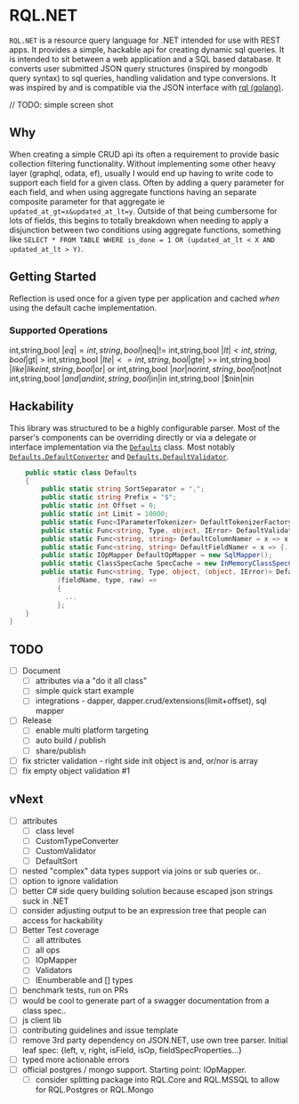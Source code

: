 # RQL.NET

`RQL.NET` is a resource query language for .NET intended for use with REST apps. It provides a simple, hackable api for creating dynamic sql queries. It is intended to sit between a web application and a SQL based database. It converts user submitted JSON query structures (inspired by mongodb query syntax) to sql queries, handling validation and type conversions. It was inspired by and is compatible via the JSON interface with [rql (golang)](https://github.com/a8m/rql).

// TODO: simple screen shot

## Why

When creating a simple CRUD api its often a requirement to provide basic collection filtering functionality. Without implementing some other heavy layer (graphql, odata, ef), usually I would end up having to write code to support each field for a given class. Often by adding a query parameter for each field, and when using aggregate functions having an separate composite parameter for that aggregate ie `updated_at_gt=x&updated_at_lt=y`. Outside of that being cumbersome for lots of fields, this begins to totally breakdown when needing to apply a disjunction between two conditions using aggregate functions, something like `SELECT * FROM TABLE WHERE is_done = 1 OR (updated_at_lt < X AND updated_at_lt > Y)`.

## Getting Started

Reflection is used once for a given type per application and cached *when* using the default cache implementation.

### Supported Operations

int,string,bool |$eq| =
int,string,bool |$neq|!=
int,string,bool |$lt| <
int,string,bool |$gt| >
int,string,bool |$lte| <=
int,string,bool |$gte| >=
int,string,bool |$like| like
int,string,bool |$or| or
int,string,bool |$nor| nor
int,string,bool |$not|not
int,string,bool |$and|and
int,string,bool |$in|in
int,string,bool |$nin|nin


## Hackability

This library was structured to be a highly configurable parser. Most of the parser's components can be overriding directly or via a delegate or interface implementation via the [`Defaults`](Rql.NET/Defaults.cs) class. Most notably [`Defaults.DefaultConverter`](Rql.NET/Defaults.cs) and [`Defaults.DefaultValidator`](Rql.NET/DefaultTypeValidator.cs).

```c#
    public static class Defaults
    {
        public static string SortSeparator = ",";
        public static string Prefix = "$";
        public static int Offset = 0;
        public static int Limit = 10000;
        public static Func<IParameterTokenizer> DefaultTokenizerFactory = () => new NamedTokenizer();
        public static Func<string, Type, object, IError> DefaultValidator = DefaultTypeValidator.Validate;
        public static Func<string, string> DefaultColumnNamer = x => x;
        public static Func<string, string> DefaultFieldNamer = x => {...};
        public static IOpMapper DefaultOpMapper = new SqlMapper();
        public static ClassSpecCache SpecCache = new InMemoryClassSpecCache();
        public static Func<string, Type, object, (object, IError)> DefaultConverter =
            (fieldName, type, raw) =>
            {
              ...
            };
    }
}
```

## TODO

- [ ] Document
  - [ ] attributes via a "do it all class"
  - [ ] simple quick start example
  - [ ] integrations - dapper, dapper.crud/extensions(limit+offset), sql mapper
- [ ] Release
  - [ ] enable multi platform targeting
  - [ ] auto build / publish
  - [ ] share/publish
- [ ] fix stricter validation - right side init object is and, or/nor is array
- [ ] fix empty object validation #1

## vNext

- [ ] attributes
  - [ ] class level
  - [ ] CustomTypeConverter
  - [ ] CustomValidator
  - [ ] DefaultSort
- [ ] nested "complex" data types support via joins or sub queries or..
- [ ] option to ignore validation
- [ ] better C# side query building solution because escaped json strings suck in .NET
- [ ] consider adjusting output to be an expression tree that people can access for hackability
- [ ] Better Test coverage
  - [ ] all attributes
  - [ ] all ops
  - [ ] IOpMapper
  - [ ] Validators
  - [ ] IEnumberable and [] types
- [ ] benchmark tests, run on PRs
- [ ] would be cool to generate part of a swagger documentation from a class spec..
- [ ] js client lib
- [ ] contributing guidelines and issue template
- [ ] remove 3rd party dependency on JSON.NET, use own tree parser. Initial leaf spec: {left, v, right, isField, isOp, fieldSpecProperties...}
- [ ] typed more actionable errors
- [ ] official postgres / mongo support. Starting point: IOpMapper.
  - [ ] consider splitting package into RQL.Core and RQL.MSSQL to allow for RQL.Postgres or RQL.Mongo
